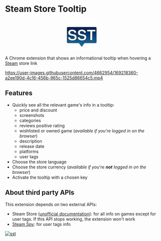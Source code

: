 # Steam Store Tooltip

<p align="center">
  <img src="src/img/icon.svg" width="100">
</p>

A Chrome extension that shows an informational tooltip when hovering a [Steam](https://store.steampowered.com) store link

https://user-images.githubusercontent.com/4662954/169218360-a2ee190d-4c16-456b-965c-1525d86654c5.mp4

## Features
- Quickly see all the relevant game's info in a tooltip:
  - price and discount
  - screenshots
  - categories
  - reviews positive rating
  - wishlisted or owned game (_available if you're logged in on the browser_)
  - description
  - release date
  - platforms
  - user tags
- Choose the store language
- Choose the store currency (_available if you're __not__ logged in on the browser_)
- Activate the tooltip with a chosen key

## About third party APIs
This extension depends on two external APIs:

- Steam Store ([unofficial documentation](https://wiki.teamfortress.com/wiki/User:RJackson/StorefrontAPI)): for all info on games except for user tags. If this API stops working, the extension won't work
- [Steam Spy](https://steamspy.com/api.php): for user tags info

[![sst](https://storage.googleapis.com/web-dev-uploads/image/WlD8wC6g8khYWPJUsQceQkhXSlv1/iNEddTyWiMfLSwFD6qGq.png)](https://chrome.google.com/webstore/detail/steam-store-tooltip/loekhehhklndobiamaakjkefleckboon)
